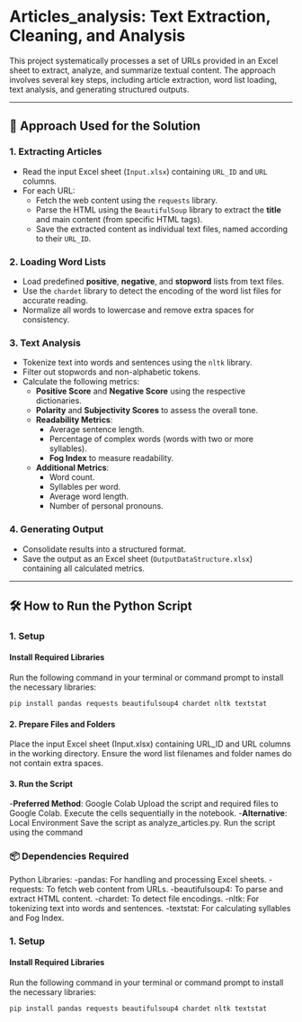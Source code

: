 # Articles_analysis: Text Extraction, Cleaning, and Analysis  

This project systematically processes a set of URLs provided in an Excel sheet to extract, analyze, and summarize textual content. The approach involves several key steps, including article extraction, word list loading, text analysis, and generating structured outputs.

---

## 🚀 **Approach Used for the Solution**  

### 1. **Extracting Articles**  
- Read the input Excel sheet (`Input.xlsx`) containing `URL_ID` and `URL` columns.  
- For each URL:  
  - Fetch the web content using the `requests` library.  
  - Parse the HTML using the `BeautifulSoup` library to extract the **title** and main content (from specific HTML tags).  
  - Save the extracted content as individual text files, named according to their `URL_ID`.  

### 2. **Loading Word Lists**  
- Load predefined **positive**, **negative**, and **stopword** lists from text files.  
- Use the `chardet` library to detect the encoding of the word list files for accurate reading.  
- Normalize all words to lowercase and remove extra spaces for consistency.  

### 3. **Text Analysis**  
- Tokenize text into words and sentences using the `nltk` library.  
- Filter out stopwords and non-alphabetic tokens.  
- Calculate the following metrics:  
  - **Positive Score** and **Negative Score** using the respective dictionaries.  
  - **Polarity** and **Subjectivity Scores** to assess the overall tone.  
  - **Readability Metrics**:  
    - Average sentence length.  
    - Percentage of complex words (words with two or more syllables).  
    - **Fog Index** to measure readability.  
  - **Additional Metrics**:  
    - Word count.  
    - Syllables per word.  
    - Average word length.  
    - Number of personal pronouns.  

### 4. **Generating Output**  
- Consolidate results into a structured format.  
- Save the output as an Excel sheet (`OutputDataStructure.xlsx`) containing all calculated metrics.  

---

## 🛠️ **How to Run the Python Script**  

### 1. **Setup**  

#### Install Required Libraries  
Run the following command in your terminal or command prompt to install the necessary libraries:  
```bash
pip install pandas requests beautifulsoup4 chardet nltk textstat
```

#### 2. **Prepare Files and Folders**
Place the input Excel sheet (Input.xlsx) containing URL_ID and URL columns in the working directory.
Ensure the word list filenames and folder names do not contain extra spaces.
#### 3. **Run the Script**
  -**Preferred Method**: Google Colab
  Upload the script and required files to Google Colab.
  Execute the cells sequentially in the notebook.
  -**Alternative**: Local Environment
  Save the script as analyze_articles.py.
  Run the script using the command

### 📦 **Dependencies Required**
Python Libraries:
  -pandas: For handling and processing Excel sheets.
  -requests: To fetch web content from URLs.
  -beautifulsoup4: To parse and extract HTML content.
  -chardet: To detect file encodings.
  -nltk: For tokenizing text into words and sentences.
  -textstat: For calculating syllables and Fog Index.
  
### 1. **Setup**  

#### Install Required Libraries  
Run the following command in your terminal or command prompt to install the necessary libraries:  
```bash
pip install pandas requests beautifulsoup4 chardet nltk textstat
